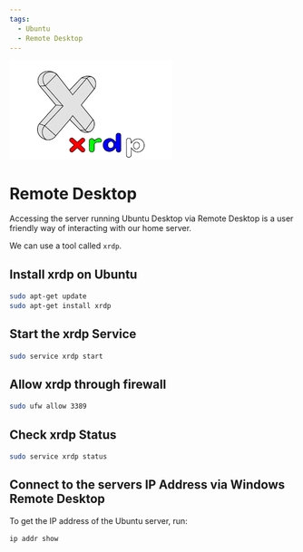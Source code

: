 ```yaml
---
tags:
  - Ubuntu
  - Remote Desktop
---
```


![xrdp.png](../assets/images/xrdp.png)



# Remote Desktop

Accessing the server running Ubuntu Desktop via Remote Desktop is a user friendly way of interacting with our home server.

We can use a tool called `xrdp`.

## Install xrdp on Ubuntu

```bash
sudo apt-get update
sudo apt-get install xrdp
```

## Start the xrdp Service 

```bash
sudo service xrdp start 
```

## Allow xrdp through firewall 

```bash 
sudo ufw allow 3389
```

## Check xrdp Status 

```bash
sudo service xrdp status
```

## Connect to the servers IP Address via Windows Remote Desktop

To get the IP address of the Ubuntu server, run:

```bash
ip addr show
```